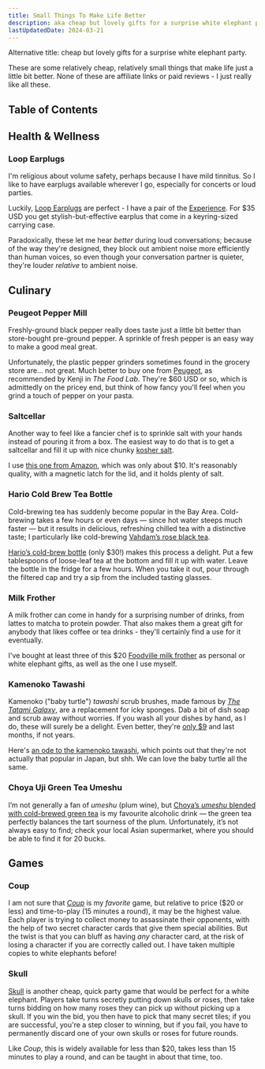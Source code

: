 ```yaml
---
title: Small Things To Make Life Better
description: aka cheap but lovely gifts for a surprise white elephant party
lastUpdatedDate: 2024-03-21
---
```


Alternative title: cheap but lovely gifts for a surprise white elephant party.

These are some relatively cheap, relatively small things that make life just a little bit better.
None of these are affiliate links or paid reviews - I just really like all these.

## Table of Contents

## Health & Wellness

### Loop Earplugs

I'm religious about volume safety, perhaps because I have mild tinnitus.
So I like to have earplugs available wherever I go, especially for concerts or loud parties.

Luckily, [Loop Earplugs](https://us.loopearplugs.com) are perfect - I have a pair of the [Experience](https://us.loopearplugs.com/products/experience).
For $35 USD you get stylish-but-effective earplus that come in a keyring-sized carrying case.

Paradoxically, these let me hear *better* during loud conversations; because of the way they're designed, they block out ambient noise more efficiently than human voices,
so even though your conversation partner is quieter, they're louder *relative* to ambient noise.

## Culinary

### Peugeot Pepper Mill

Freshly-ground black pepper really does taste just a little bit better than store-bought pre-ground pepper.
A sprinkle of fresh pepper is an easy way to make a good meal great.

Unfortunately, the plastic pepper grinders sometimes found in the grocery store are... not great.
Much better to buy one from [Peugeot](https://us.peugeot-saveurs.com/en_us/pepper-mills), as recommended by Kenji in *The Food Lab*.
They're $60 USD or so, which is admittedly on the pricey end, but think of how fancy you'll feel when you grind a touch of pepper on your pasta.

### Saltcellar

Another way to feel like a fancier chef is to sprinkle salt with your hands instead of pouring it from a box.
The easiest way to do that is to get a saltcellar and fill it up with nice chunky [kosher salt](https://www.seriouseats.com/ask-the-food-lab-do-i-need-to-use-kosher-salt).

I use [this one from Amazon](https://www.amazon.com/dp/B07STN8DRL?psc=1&ref=ppx_yo2ov_dt_b_product_details), which was only about $10.
It's reasonably quality, with a magnetic latch for the lid, and it holds plenty of salt.

### Hario Cold Brew Tea Bottle

Cold-brewing tea has suddenly become popular in the Bay Area. Cold-brewing takes a few hours or even days — since hot water steeps much faster — but it results in delicious, refreshing chilled tea with a distinctive taste; I particularly like cold-brewing [Vahdam’s rose black tea](https://www.vahdam.com/products/blooming-rose-black-tea).

[Hario’s cold-brew bottle](https://www.hario-usa.com/products/cold-brew-tea-wine-bottle-set) (only $30!) makes this process a delight. Put a few tablespoons of loose-leaf tea at the bottom and fill it up with water. Leave the bottle in the fridge for a few hours. When you take it out, pour through the filtered cap and try a sip from the included tasting glasses.

### Milk Frother

A milk frother can come in handy for a surprising number of drinks, from lattes to matcha to protein powder.
That also makes them a great gift for anybody that likes coffee or tea drinks - they'll certainly find a use for it eventually.

I've bought at least three of this $20 [Foodville milk frother](https://www.amazon.com/gp/product/B07V2ZGYJ1?ie=UTF8&th=1) as personal or white elephant gifts,
as well as the one I use myself.

### Kamenoko Tawashi

Kamenoko ("baby turtle") *tawashi* scrub brushes, made famous by [*The Tatami Galaxy*](https://en.wikipedia.org/wiki/The_Tatami_Galaxy), are a replacement for icky sponges.
Dab a bit of dish soap and scrub away without worries. If you wash all your dishes by hand, as I do, these will surely be a delight.
Even better, they're [only $9](https://jinenstore.com/products/kamenoko-tawashi) and last months, if not years.

Here's [an ode to the kamenoko tawashi](https://catapult.co/stories/katie-okamoto-kamenoko-tawashi-turtle-brush-japanese-family), which points out that they're not actually that popular in Japan, but shh. We can love the baby turtle all the same.

### Choya Uji Green Tea Umeshu

I’m not generally a fan of *umeshu* (plum wine), but [Choya’s *umeshu* blended with cold-brewed green tea](https://choyausa.com/products/choya-uji-green-tea/) is my favourite alcoholic drink — the green tea perfectly balances the tart sourness of the plum. Unfortunately, it’s not always easy to find; check your local Asian supermarket, where you should be able to find it for 20 bucks.

## Games

### Coup

I am not sure that [*Coup*](https://boardgamegeek.com/boardgame/131357/coup) is my *favorite* game, but relative to price ($20 or less) and time-to-play (15 minutes a round), it may be the highest value.
Each player is trying to collect money to assassinate their opponents, with the help of two secret character cards that give them special abilities.
But the twist is that you can bluff as having *any* character card, at the risk of losing a character if you are correctly called out.
I have taken multiple copies to white elephants before!

### Skull

[Skull](https://boardgamegeek.com/boardgame/92415/skull) is another cheap, quick party game that would be perfect for a white elephant.
Players take turns secretly putting down skulls or roses, then take turns bidding on how many roses they can pick up without picking up a skull.
If you win the bid, you then have to pick that many secret tiles; if you are successful, you're a step closer to winning, but if you fail, you have to permanently discard one of your own skulls or roses for future rounds.

Like *Coup*, this is widely available for less than $20, takes less than 15 minutes to play a round, and can be taught in about that time, too.